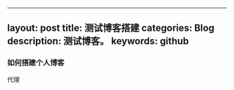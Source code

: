 <!--
 * @Author: created by dongxingyan
 * @Date: 2021-07-29 18:03:23
-->
---
layout: post
title: 测试博客搭建
categories: Blog
description: 测试博客。
keywords: github
---


### 如何搭建个人博客

代理

